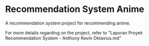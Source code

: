 # Recommendation System Anime
A recommendation system project for recommending anime.

For more details regarding on the project, refer to "Laporan Proyek Recommendation System - Anthony Kevin Oktavius.md"
